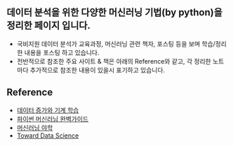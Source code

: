 ## 데이터 분석을 위한 다양한 머신러닝 기법(by python)을 정리한 페이지 입니다.
- 국비지원 데이터 분석가 교육과정, 머신러닝 관련 책자, 포스팅 등을 보며 학습/정리한 내용을 포스팅 하고 있습니다.
- 전반적으로 참조한 주요 사이트 & 책은 아래의 Reference와 같고, 각 정리한 노트마다 추가적으로 참조한 내용이 있을시 표기하고 있습니다.

## Reference
- [데이터 증가와 기계 학습](https://cafe.daum.net/oracleoracle)
- [파이썬 머신러닝 완벽가이드](https://github.com/wikibook/pymldg-rev)
- [머신러닝 야학](https://www.youtube.com/channel/UCvc8kv-i5fvFTJBFAk6n1SA) 
- [Toward Data Science](https://towardsdatascience.com/)
